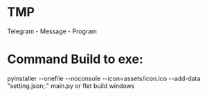 # TMP
Telegram - Message - Program

# Command Build to exe: 
pyinstaller --onefile --noconsole --icon=assets/icon.ico --add-data "setting.json;." main.py 
or
flet build windows
